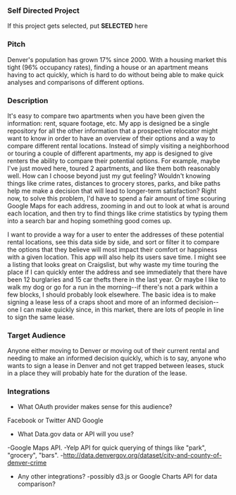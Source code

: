 ### Self Directed Project 

If this project gets selected, put **SELECTED** here

### Pitch

Denver's population has grown 17% since 2000. With a housing market this tight (96% occupancy rates), finding a house or an apartment means having to act quickly, which is hard to do without being able to make quick analyses and comparisons of different options. 

### Description

It's easy to compare two apartments when you have been given the information: rent, square footage, etc. My app is designed be a single repository for all the other information that a prospective relocator might want to know in order to have an overview of their options and a way to compare different rental locations. Instead of simply visiting a neighborhood or touring a couple of different apartments, my app is designed to give renters the ability to compare their potential options. For example, maybe I've just moved here, toured 2 apartments, and like them both reasonably well. How can I choose beyond just my gut feeling? Wouldn't knowing things like crime rates, distances to grocery stores, parks, and bike paths help me make a decision that will lead to longer-term satisfaction? Right now, to solve this problem, I'd have to spend a fair amount of time scouring Google Maps for each address, zooming in and out to look at what is around each location, and then try to find things like crime statistics by typing them into a search bar and hoping something good comes up. 

I want to provide a way for a user to enter the addresses of these potential rental locations, see this data side by side, and sort or filter it to compare the options that they believe will most impact their comfort or happiness with a given location. This app will also help its users save time. I might see a listing that looks great on Craigslist, but why waste my time touring the place if I can quickly enter the address and see immediately that there have been 12 burglaries and 15 car thefts there in the last year. Or maybe I like to walk my dog or go for a run in the morning--if there's not a park within a few blocks, I should probably look elsewhere. The basic idea is to make signing a lease less of a craps shoot and more of an informed decision--one I can make quickly since, in this market, there are lots of people in line to sign the same lease. 


### Target Audience

Anyone either moving to Denver or moving out of their current rental and needing to make an informed decision quickly, which is to say, anyone who wants to sign a lease in Denver and not get trapped between leases, stuck in a place they will probably hate for the duration of the lease.

### Integrations

* What OAuth provider makes sense for this audience?

 Facebook or Twitter AND Google

* What Data.gov data or API will you use?

-Google Maps API.
-Yelp API for quick querying of things like "park", "grocery", "bars".
-http://data.denvergov.org/dataset/city-and-county-of-denver-crime

* Any other integrations?
-possibly d3.js or Google Charts API for data comparison?
